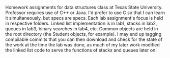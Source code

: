 Homework assignments for data structures class at Texas State University.
Professor requires use of C++ or Java. I'd prefer to use C so that I can learn 
it simultaneously, but specs are specs. Each lab assignment's focus is held in 
respective folders. Linked list implementation is in lab1, stacks in lab2, 
queues in lab3, binary searches in lab4, etc. Common objects are held in the 
root directory (the Student objects, for example). I may end up tagging 
compilable commits that you can then download and check for the state of the 
work at the time the lab was done, as much of my later work modified the 
linked list code to serve the functions of stacks and queues later on.
